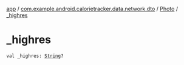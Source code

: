 [app](../../index.md) / [com.example.android.calorietracker.data.network.dto](../index.md) / [Photo](index.md) / [_highres](./_highres.md)

# _highres

`val _highres: `[`String`](https://kotlinlang.org/api/latest/jvm/stdlib/kotlin/-string/index.html)`?`